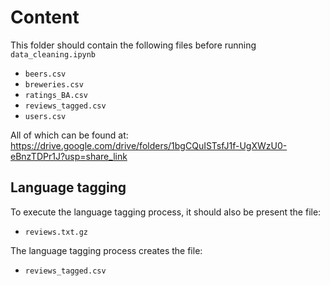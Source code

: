 # Content

This folder should contain the following files before running `data_cleaning.ipynb`
- `beers.csv`
- `breweries.csv`
- `ratings_BA.csv`
- `reviews_tagged.csv`
- `users.csv`

All of which can be found at: https://drive.google.com/drive/folders/1bgCQuISTsfJ1f-UgXWzU0-eBnzTDPr1J?usp=share_link

## Language tagging

To execute the language tagging process, it should also be present the file:
- `reviews.txt.gz`

The language tagging process creates the file:
- `reviews_tagged.csv`
